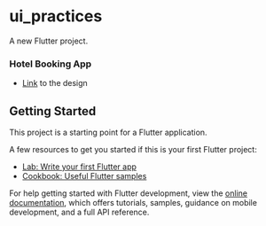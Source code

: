 # ui_practices

A new Flutter project.

### Hotel Booking App
- [Link](https://dribbble.com/shots/18228845-Hotel-Booking-App/attachments/13432020?mode=media) to the design



## Getting Started

This project is a starting point for a Flutter application.

A few resources to get you started if this is your first Flutter project:

- [Lab: Write your first Flutter app](https://docs.flutter.dev/get-started/codelab)
- [Cookbook: Useful Flutter samples](https://docs.flutter.dev/cookbook)

For help getting started with Flutter development, view the
[online documentation](https://docs.flutter.dev/), which offers tutorials,
samples, guidance on mobile development, and a full API reference.

